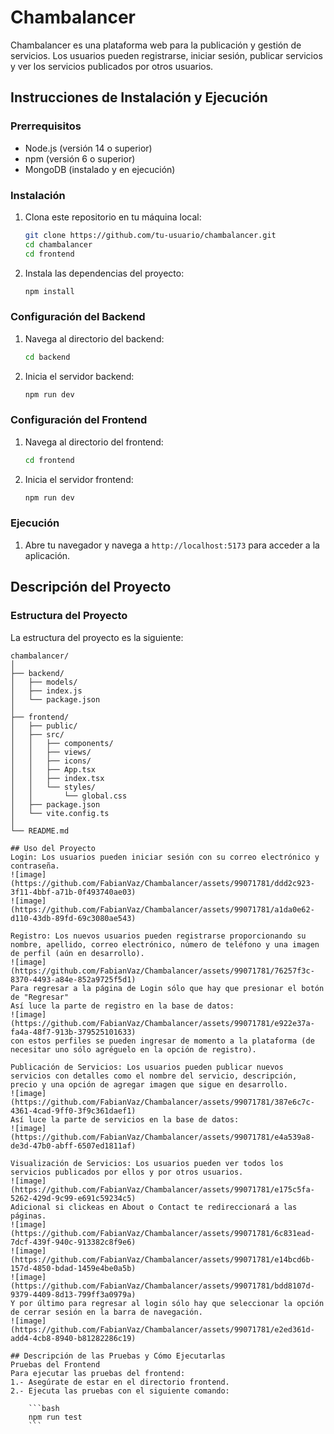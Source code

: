 # Chambalancer

Chambalancer es una plataforma web para la publicación y gestión de servicios. Los usuarios pueden registrarse, iniciar sesión, publicar servicios y ver los servicios publicados por otros usuarios.

## Instrucciones de Instalación y Ejecución

### Prerrequisitos

- Node.js (versión 14 o superior)
- npm (versión 6 o superior)
- MongoDB (instalado y en ejecución)

### Instalación

1. Clona este repositorio en tu máquina local:
    ```bash
    git clone https://github.com/tu-usuario/chambalancer.git
    cd chambalancer
    cd frontend
    ```

2. Instala las dependencias del proyecto:
    ```bash
    npm install
    ```

### Configuración del Backend

1. Navega al directorio del backend:
    ```bash
    cd backend
    ```

2. Inicia el servidor backend:
    ```bash
    npm run dev
    ```

### Configuración del Frontend

1. Navega al directorio del frontend:
    ```bash
    cd frontend
    ```

2. Inicia el servidor frontend:
    ```bash
    npm run dev
    ```

### Ejecución

1. Abre tu navegador y navega a `http://localhost:5173` para acceder a la aplicación.

## Descripción del Proyecto

### Estructura del Proyecto

La estructura del proyecto es la siguiente:

```plaintext
chambalancer/
│
├── backend/
│   ├── models/
│   ├── index.js
│   └── package.json
│
├── frontend/
│   ├── public/
│   ├── src/
│   │   ├── components/
│   │   ├── views/
│   │   ├── icons/
│   │   ├── App.tsx
│   │   ├── index.tsx
│   │   └── styles/
│   │       └── global.css
│   ├── package.json
│   └── vite.config.ts
│
└── README.md

## Uso del Proyecto
Login: Los usuarios pueden iniciar sesión con su correo electrónico y contraseña.
![image](https://github.com/FabianVaz/Chambalancer/assets/99071781/ddd2c923-3f11-4bbf-a71b-0f493740ae03)
![image](https://github.com/FabianVaz/Chambalancer/assets/99071781/a1da0e62-d110-43db-89fd-69c3080ae543)

Registro: Los nuevos usuarios pueden registrarse proporcionando su nombre, apellido, correo electrónico, número de teléfono y una imagen de perfil (aún en desarrollo).
![image](https://github.com/FabianVaz/Chambalancer/assets/99071781/76257f3c-8370-4493-a84e-852a9725f5d1)
Para regresar a la página de Login sólo que hay que presionar el botón de "Regresar"
Así luce la parte de registro en la base de datos:
![image](https://github.com/FabianVaz/Chambalancer/assets/99071781/e922e37a-fa4a-48f7-913b-379525101633)
con estos perfiles se pueden ingresar de momento a la plataforma (de necesitar uno sólo agréguelo en la opción de registro).

Publicación de Servicios: Los usuarios pueden publicar nuevos servicios con detalles como el nombre del servicio, descripción, precio y una opción de agregar imagen que sigue en desarrollo.
![image](https://github.com/FabianVaz/Chambalancer/assets/99071781/387e6c7c-4361-4cad-9ff0-3f9c361daef1)
Así luce la parte de servicios en la base de datos:
![image](https://github.com/FabianVaz/Chambalancer/assets/99071781/e4a539a8-de3d-47b0-abff-6507ed1811af)

Visualización de Servicios: Los usuarios pueden ver todos los servicios publicados por ellos y por otros usuarios.
![image](https://github.com/FabianVaz/Chambalancer/assets/99071781/e175c5fa-5262-429d-9c99-e691c59234c5)
Adicional si clickeas en About o Contact te redireccionará a las páginas.
![image](https://github.com/FabianVaz/Chambalancer/assets/99071781/6c831ead-7dcf-439f-940c-913382c8f9e6)
![image](https://github.com/FabianVaz/Chambalancer/assets/99071781/e14bcd6b-157d-4850-bdad-1459e4be0a5b)
![image](https://github.com/FabianVaz/Chambalancer/assets/99071781/bdd8107d-9379-4409-8d13-799ff3a0979a)
Y por último para regresar al login sólo hay que seleccionar la opción de cerrar sesión en la barra de navegación.
![image](https://github.com/FabianVaz/Chambalancer/assets/99071781/e2ed361d-add4-4cb8-8940-b81282286c19)

## Descripción de las Pruebas y Cómo Ejecutarlas
Pruebas del Frontend
Para ejecutar las pruebas del frontend:
1.- Asegúrate de estar en el directorio frontend.
2.- Ejecuta las pruebas con el siguiente comando:

    ```bash
    npm run test
    ```

